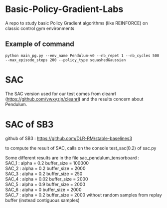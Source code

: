 # Basic-Policy-Gradient-Labs

A repo to study basic Policy Gradient algorithms (like REINFORCE) on classic control gym environments

## Example of command

```
python main_pg.py --env_name Pendulum-v0 --nb_repet 1 --nb_cycles 500 --max_episode_steps 200 --policy_type squashedGaussian
```

# SAC 

The SAC version used for our test comes from cleanrl (https://github.com/vwxyzjn/cleanrl) and the results concern about Pendulum.

# SAC of SB3

github of SB3 : https://github.com/DLR-RM/stable-baselines3

to compute the result of SAC, calls on the console test_sac(0.2) of sac.py

Some different results are in the file sac_pendulum_tensorboard :  
SAC_1 : alpha = 0.2 buffer_size = 100000   
SAC_2 : alpha = 0.2 buffer_size = 2000   
SAC_3 : alpha = 0.2 buffer_size = 250   
SAC_4 : alpha = 0.02 buffer_size = 2000    
SAC_5 : alpha = 0.9 buffer_size = 2000  
SAC_6 : alpha = 0  buffer_size = 2000  
SAC_7 : alpha = 0.2  buffer_size = 2000 without random samples from replay buffer (instead contiguous samples)  

